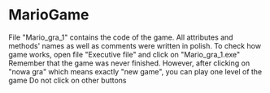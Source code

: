 # MarioGame

File "Mario_gra_1" contains the code of the game. All attributes and methods' names as well as comments were written in polish.
To check how game works, open file "Executive file" and click on "Mario_gra_1.exe"
Remember that the game was never finished. However, after clicking on "nowa gra" which means exactly "new game", you can play one level of the game
Do not click on other buttons
